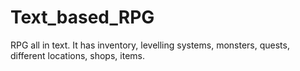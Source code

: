 # Text_based_RPG
RPG all in text. It has inventory, levelling systems, monsters, quests, different locations, shops, items.
